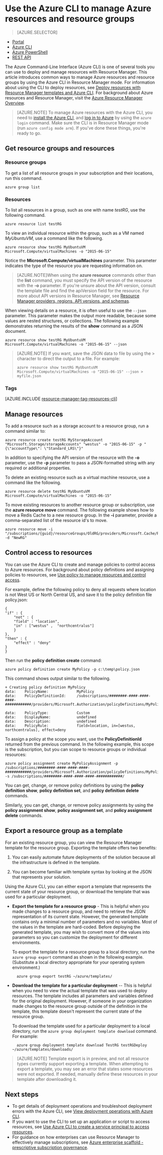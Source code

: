 
<properties
	pageTitle="Manage resources with the Azure CLI | Microsoft Azure"
	description="Use the Azure Command-Line Interface (CLI) to manage Azure resources and groups"
	editor=""
	manager="timlt"
	documentationCenter=""
	authors="tfitzmac"
	services="azure-resource-manager"/>

<tags
	ms.service="azure-resource-manager"
	ms.workload="multiple"
	ms.tgt_pltfrm="vm-multiple"
	ms.devlang="na"
	ms.topic="article"
	ms.date="08/22/2016"
	ms.author="tomfitz"/>

# Use the Azure CLI to manage Azure resources and resource groups


> [AZURE.SELECTOR]
- [Portal](azure-portal/resource-group-portal.md) 
- [Azure CLI](xplat-cli-azure-resource-manager.md)
- [Azure PowerShell](powershell-azure-resource-manager.md)
- [REST API](resource-manager-rest-api.md)


The Azure Command-Line Interface (Azure CLI) is one of several tools you can use to deploy and manage resources with Resource Manager. This article introduces common ways to manage Azure resources and resource groups by using the Azure CLI in Resource Manager mode. For information about using the CLI to deploy resources, see [Deploy resources with Resource Manager templates and Azure CLI](resource-group-template-deploy-cli.md). For background about Azure resources and Resource Manager, visit the [Azure Resource Manager Overview](azure-resource-manager/resource-group-overview.md).

>[AZURE.NOTE] To manage Azure resources with the Azure CLI, you need to [install the Azure CLI](xplat-cli-install.md), and [log in to Azure](xplat-cli-connect.md) by using the `azure login` command. Make sure the CLI is in Resource Manager mode (run `azure config mode arm`). If you've done these things, you're ready to go.



## Get resource groups and resources

### Resource groups

To get a list of all resource groups in your subscription and their locations, run this command.

    azure group list
    

### Resources
 To list all resources in a group, such as one with name *testRG*, use the following command.

	azure resource list testRG

To view an individual resource within the group, such as a VM named *MyUbuntuVM*, use a command like the following.

	azure resource show testRG MyUbuntuVM Microsoft.Compute/virtualMachines -o "2015-06-15"
    
Notice the **Microsoft.Compute/virtualMachines** parameter. This parameter indicates the type of the resource you are requesting information on.
    
>[AZURE.NOTE]When using the **azure resource** commands other than the **list** command, you must specify the API version of the resource with the **-o** parameter. If you're unsure about the API version, consult the template file and find the apiVersion field for the resource. For more about API versions in Resource Manager, see [Resource Manager providers, regions, API versions, and schemas](resource-manager-supported-services.md).

When viewing details on a resource, it is often useful to use the `--json` parameter. This parameter makes the output more readable, because some values are nested structures, or collections. The following example demonstrates returning the results of the **show** command as a JSON document.

	azure resource show testRG MyUbuntuVM Microsoft.Compute/virtualMachines -o "2015-06-15" --json

>[AZURE.NOTE] If you want, save the JSON data to file by using the &gt; character to direct the output to a file. For example:
>
> `azure resource show testRG MyUbuntuVM Microsoft.Compute/virtualMachines -o "2015-06-15" --json > myfile.json`

### Tags

[AZURE.INCLUDE [resource-manager-tag-resources-cli](../includes/resource-manager-tag-resources-cli.md)]

## Manage resources


To add a resource such as a storage account to a resource group, run a command similar to:

    azure resource create testRG MyStorageAccount "Microsoft.Storage/storageAccounts" "westus" -o "2015-06-15" -p "{\"accountType\": \"Standard_LRS\"}"
    
In addition to specifying the API version of the resource with the **-o** parameter, use the **-p** parameter to pass a JSON-formatted string with any required or additional properties.
    
    
To delete an existing resource such as a virtual machine resource, use a command like the following.

	azure resource delete testRG MyUbuntuVM Microsoft.Compute/virtualMachines -o "2015-06-15"

To move existing resources to another resource group or subscription, use the **azure resource move** command. The following example shows how to move a Redis Cache to a new resource group. In the **-i** parameter, provide a comma-separated list of the resource id's to move.


    azure resource move -i "/subscriptions/{guid}/resourceGroups/OldRG/providers/Microsoft.Cache/Redis/examplecache" -d "NewRG"

## Control access to resources

You can use the Azure CLI to create and manage policies to control access to Azure resources. For background about policy definitions and assigning policies to resources, see [Use policy to manage resources and control access](resource-manager-policy.md).

For example, define the following policy to deny all requests where location is not West US or North Central US, and save it to the policy definition file policy.json:

    {
    "if" : {
        "not" : {
        "field" : "location",
        "in" : ["westus" ,  "northcentralus"]
        }
    },
    "then" : {
        "effect" : "deny"
    }
    }

Then run the **policy definition create** command:

    azure policy definition create MyPolicy -p c:\temp\policy.json
    
This command shows output similar to the following.

    + Creating policy definition MyPolicy
    data:    PolicyName:             MyPolicy
    data:    PolicyDefinitionId:     /subscriptions/########-####-####-####-############/providers/Microsoft.Authorization/policyDefinitions/MyPolicy

    data:    PolicyType:             Custom
    data:    DisplayName:            undefined
    data:    Description:            undefined
    data:    PolicyRule:             field=location, in=[westus, northcentralus], effect=deny

 To assign a policy at the scope you want, use the **PolicyDefinitionId** returned from the previous command. In the following example, this scope is the subscription, but you can scope to resource groups or individual resources:

    azure policy assignment create MyPolicyAssignment -p /subscriptions/########-####-####-####-############/providers/Microsoft.Authorization/policyDefinitions/MyPolicy -s /subscriptions/########-####-####-####-############/

You can get, change, or remove policy definitions by using the **policy definition show**, **policy definition set**, and **policy definition delete** commands.

Similarly, you can get, change, or remove policy assignments by using the **policy assignment show**, **policy assignment set**, and **policy assignment delete** commands.


## Export a resource group as a template

For an existing resource group, you can view the Resource Manager template for the resource group. Exporting the template offers two benefits:

1. You can easily automate future deployments of the solution because all the infrastructure is defined in the template.

2. You can become familiar with template syntax by looking at the JSON that represents your solution.

Using the Azure CLI, you can either export a template that represents the current state of your resource group, or download the template that was used for a particular deployment.

* **Export the template for a resource group** - This is helpful when you made changes to a resource group, and need to retrieve the JSON representation of its current state. However, the generated template contains only a minimal number of parameters and no variables. Most of the values in the template are hard-coded. Before deploying the generated template, you may wish to convert more of the values into parameters so you can customize the deployment for different environments.

    To export the template for a resource group to a local directory, run the `azure group export` command as shown in the following example. (Substitute a local directory appropriate for your operating system environment.)

        azure group export testRG ~/azure/templates/

* **Download the template for a particular deployment** -- This is helpful when you need to view the actual template that was used to deploy resources. The template includes all parameters and variables defined for the original deployment. However, if someone in your organization made changes to the resource group outside of the definition in the template, this template doesn't represent the current state of the resource group.

    To download the template used for a particular deployment to a local directory, run the `azure group deployment template download` command. For example:

        azure group deployment template download TestRG testRGDeploy ~/azure/templates/downloads/
 
>[AZURE.NOTE] Template export is in preview, and not all resource types currently support exporting a template. When attempting to export a template, you may see an error that states some resources were not exported. If needed, manually define these resources in your template after downloading it.



## Next steps

* To get details of deployment operations and troubleshoot deployment errors with the Azure CLI, see [View deployment operations with Azure CLI](resource-manager-troubleshoot-deployments-cli.md).
* If you want to use the CLI to set up an application or script to access resources, see [Use Azure CLI to create a service principal to access resources](resource-group-authenticate-service-principal-cli.md).
* For guidance on how enterprises can use Resource Manager to effectively manage subscriptions, see [Azure enterprise scaffold - prescriptive subscription governance](resource-manager-subscription-governance.md).

